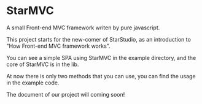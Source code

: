 # StarMVC

A small Front-end MVC framework writen by pure javascript.

This project starts for the new-comer of StarStudio, as an introduction to "How Front-end MVC framework works".

You can see a simple SPA using StarMVC in the example directory, and the core of StarMVC is in the lib.

At now there is only two methods that you can use, you can find the usage in the example code.

The document of our project will coming soon!
